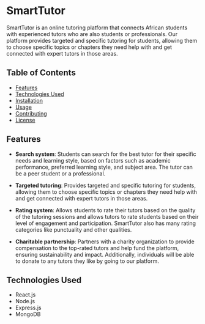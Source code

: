 # SmartTutor

SmartTutor is an online tutoring platform that connects African students with experienced tutors who are also students or professionals. Our platform provides targeted and specific tutoring for students, allowing them to choose specific topics or chapters they need help with and get connected with expert tutors in those areas.

## Table of Contents

- [Features](#features)
- [Technologies Used](#technologies-used)
- [Installation](#installation)
- [Usage](#usage)
- [Contributing](#contributing)
- [License](#license)

## Features

- **Search system**: Students can search for the best tutor for their specific needs and learning style, based on factors such as academic performance, preferred learning style, and subject area. The tutor can be a peer student or a professional.

- **Targeted tutoring**: Provides targeted and specific tutoring for students, allowing them to choose specific topics or chapters they need help with and get connected with expert tutors in those areas.

- **Rating system**: Allows students to rate their tutors based on the quality of the tutoring sessions and allows tutors to rate students based on their level of engagement and participation. SmartTutor also has many rating categories like punctuality and other qualities.

- **Charitable partnership**: Partners with a charity organization to provide compensation to the top-rated tutors and help fund the platform, ensuring sustainability and impact. Additionally, individuals will be able to donate to any tutors they like by going to our platform.

## Technologies Used

- React.js
- Node.js
- Express.js
- MongoDB
